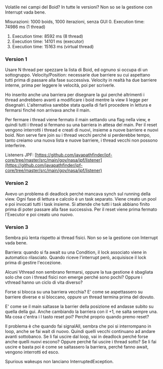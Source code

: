 Volatile nei campi del Boid? In tutte le versioni?
Non so se la gestione con Interrupt vada bene.

Misurazioni: 1000 boids, 1000 iterazioni, senza GUI
0. Execution time: 74986 ms (1 thread)
1. Execution time: 8592 ms (8 thread)
2. Execution time: 14101 ms (executor)
3. Execution time: 15163 ms (virtual thread)


### Version 1
Usare N thread per spezzare la lista di Boid, ed ognuno si occupa di un sottogruppo.
Velocity/Position: necessarie due barriere su cui aspettano tutti prima di passare alla fase successiva.
Velocity in realtà ha due barriere interne, prima per leggere le velocità, poi per scriverle.

Ho inserito anche una barriera per disegnare la gui perché altrimenti i thread andrebbero avanti a modificare i boid mentre la view li legge per disegnalri. 
L'alternativa sarebbe stata quella di farli procedere in lettura e fermarsi finché non arrivava anche il main. 

Per fermare i thread viene fermato il main settando una flag nella view, e quindi tutti i thread si fermano su una barriera in attesa del main. 
Per il reset vengono interrotti i thread e creati di nuovi, insieme a nuove barriere e nuovi boid. 
Non serve fare join su i thread vecchi perché si perderebbe tempo, tanto creiamo una nuova lista e nuove barriere, i thread vecchi non possono interferire. 



Listeners JPF:
[https://github.com/javapathfinder/jpf-core/tree/master/src/main/gov/nasa/jpf/listener](https://github.com/javapathfinder/jpf-core/tree/master/src/main/gov/nasa/jpf/listener)


### Version 2
Avevo un problema di deadlock perché mancava synch sul running della view.
Ogni fase di lettura e calcolo è un task separato. Viene creato un pool e poi invocati tutti i task insieme. 
Si attende che tutti i task abbiano finito prima di poter passare alla fase successiva.
Per il reset viene prima fermato l'Executor e poi creato uno nuovo.

### Version 3
Sembra più lenta rispetto ai thread fisici.
Non so se la gestione con Interrupt vada bene.

Barriera: quando si fa await su una Condition, il lock associato viene in automatico rilasciato. 
Quando riceve l'interrupt però, acquisisce il lock prima di gestire l'eccezione. 

Alcuni Vthread non sembrano fermarsi, oppure la tua gestione è sbagliata solo che con i thread fisici non emerge perché sono pochi?
Oppure i vthread hanno un ciclo di vita diverso?

Forse si blocca su una barriera vecchia? E' come se aspettassero su barriere diverse e si bloccano, oppure un thread termina prima del dovuto.

E' come se il main saltasse la barrier della posizione ed andasse subito su quella della gui. Anche cambiando la barriera con il +1, ne salta sempre una.
Ma cosa c'entra i l tasto reset poi? Perché proprio quando premo reset?

Il problema è che quando fai signalAll, sembra che poi si interrompano in loop, anche se fai wait di nuovo. 
Quindi quelli vecchi continuano ad andare avanti sottobanco.
Se li fai uscire dal loop, vai in deadlock perché forse anche quelli nuovi escono? Oppure perché fai uscire i thread sotto?
Se li fai uscire e basta poi è come se saltassero la barriera, perché fanno await, vengono interrotti ed esco. 

Spurious wakeups non lanciano InterruptedException.